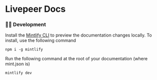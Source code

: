# Livepeer Docs

### 👩‍💻 Development

Install the [Mintlify CLI](https://www.npmjs.com/package/mintlify) to preview
the documentation changes locally. To install, use the following command

```
npm i -g mintlify
```

Run the following command at the root of your documentation (where mint.json is)

```
mintlify dev
```
